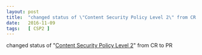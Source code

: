 ```yaml
---
layout: post
title:  "changed status of \"Content Security Policy Level 2\" from CR to PR"
date:   2016-11-09
tags:   [ CSP2 ]
---
```


changed status of "[Content Security Policy Level 2](/spec/CSP2)" from CR to PR

